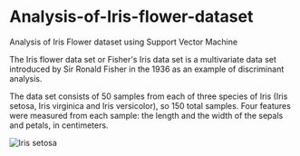 # Analysis-of-Iris-flower-dataset
Analysis of Iris Flower dataset using Support Vector Machine

The Iris flower data set or Fisher's Iris data set is a multivariate data set introduced by Sir Ronald Fisher in the 1936 as an example of discriminant analysis.

The data set consists of 50 samples from each of three species of Iris (Iris setosa, Iris virginica and Iris versicolor), so 150 total samples. Four features were measured from each sample: the length and the width of the sepals and petals, in centimeters.

![Iris setosa](http://upload.wikimedia.org/wikipedia/commons/5/56/Kosaciec_szczecinkowaty_Iris_setosa.jpg')
